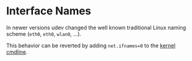# Interface Names

In newer versions udev changed the well known traditional Linux naming scheme
(`eth0`, `eth0`, `wlan0`, ...).

This behavior can be reverted by adding `net.ifnames=0` to the [kernel
cmdline](../kernel.md#cmdline).
